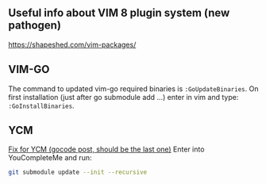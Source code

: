 ## Useful info about VIM 8 plugin system (new pathogen)
<https://shapeshed.com/vim-packages/>

## VIM-GO
The command to updated vim-go required binaries is `:GoUpdateBinaries`.
On first installation (just after go submodule add ...) enter in vim and type: `:GoInstallBinaries`.

## YCM
[Fix for YCM (gocode post, should be the last one)](https://github.com/Valloric/YouCompleteMe/issues/3074)
Enter into YouCompleteMe and run:
``` bash
git submodule update --init --recursive
```
